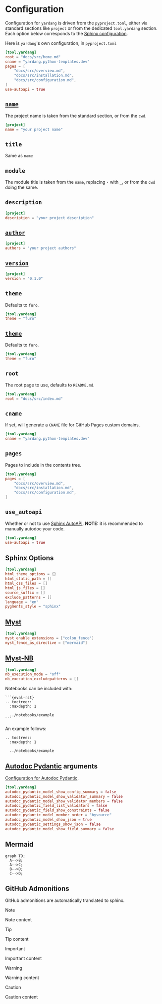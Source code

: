 # Configuration

Configuration for `yardang` is driven from the `pyproject.toml`, either via standard sections like `project` or from the dedicated `tool.yardang` section.
Each option below corresponds to the [Sphinx configuration](https://www.sphinx-doc.org/en/master/usage/configuration.html).

Here is `yardang`'s own configuration, in `pyproject.toml`

```toml
[tool.yardang]
root = "docs/src/home.md"
cname = "yardang.python-templates.dev"
pages = [
    "docs/src/overview.md",
    "docs/src/installation.md",
    "docs/src/configuration.md",
]
use-autoapi = true
```
## [`name`](https://www.sphinx-doc.org/en/master/usage/configuration.html#confval-project)

The project name is taken from the standard section, or from the `cwd`.

```toml
[project]
name = "your project name"
```

## `title`

Same as `name`

## `module`

The module title is taken from the `name`, replacing `-` with `_`, or from the `cwd` doing the same.

## `description`

```toml
[project]
description = "your project description"
```

## [`author`](https://www.sphinx-doc.org/en/master/usage/configuration.html#confval-author)

```toml
[project]
authors = "your project authors"
```

## [`version`](https://www.sphinx-doc.org/en/master/usage/configuration.html#confval-version)

```toml
[project]
version = "0.1.0"
```

## `theme`

Defaults to `furo`.

```toml
[tool.yardang]
theme = "furo"
```

## [`theme`](https://www.sphinx-doc.org/en/master/usage/configuration.html#confval-html_theme)

Defaults to `furo`.

```toml
[tool.yardang]
theme = "furo"
```

## `root`

The root page to use, defaults to `README.md`.

```toml
[tool.yardang]
root = "docs/src/index.md"
```

## `cname`

If set, will generate a `CNAME` file for GitHub Pages custom domains.

```toml
[tool.yardang]
cname = "yardang.python-templates.dev"
```

## `pages`

Pages to include in the contents tree.

```toml
[tool.yardang]
pages = [
    "docs/src/overview.md",
    "docs/src/installation.md",
    "docs/src/configuration.md",
]
```

## `use_autoapi`

Whether or not to use [Sphinx AutoAPI](https://sphinx-autoapi.readthedocs.io/en/latest/).
**NOTE:** it is recommended to manually autodoc your code.

```toml
[tool.yardang]
use-autoapi = true
```

## Sphinx Options

```toml
[tool.yardang]
html_theme_options = {}
html_static_path = []
html_css_files = []
html_js_files = []
source_suffix = []
exclude_patterns = []
language = "en"
pygments_style = "sphinx"
```


## [Myst](https://myst-parser.readthedocs.io/en/latest/#)

```toml
[tool.yardang]
myst_enable_extensions = ["colon_fence"]
myst_fence_as_directive = ["mermaid"]
```

## [Myst-NB](https://myst-nb.readthedocs.io/en/latest/#)

```toml
[tool.yardang]
nb_execution_mode = "off"
nb_execution_excludepatterns = []
```

Notebooks can be included with:

````raw
```{eval-rst}
.. toctree::
  :maxdepth: 1

  ../notebooks/example
```
````

An example follows:

```{eval-rst}
.. toctree::
  :maxdepth: 1

  ../notebooks/example
```

## [Autodoc Pydantic](https://autodoc-pydantic.readthedocs.io/en/stable/users/examples.html) arguments

[Configuration for Autodoc Pydantic](https://autodoc-pydantic.readthedocs.io/en/stable/users/configuration.html).

```toml
[tool.yardang]
autodoc_pydantic_model_show_config_summary = false
autodoc_pydantic_model_show_validator_summary = false
autodoc_pydantic_model_show_validator_members = false
autodoc_pydantic_field_list_validators = false
autodoc_pydantic_field_show_constraints = false
autodoc_pydantic_model_member_order = "bysource"
autodoc_pydantic_model_show_json = true
autodoc_pydantic_settings_show_json = false
autodoc_pydantic_model_show_field_summary = false
```

## Mermaid

```mermaid
graph TD;
  A-->B;
  A-->C;
  B-->D;
  C-->D;
```


## GitHub Admonitions

GitHub admonitions are automatically translated to sphinx.

> [!NOTE]
> Note content

> [!TIP]
> Tip content

> [!IMPORTANT]
> Important content

> [!WARNING]
> Warning content

> [!CAUTION]
> Caution content



